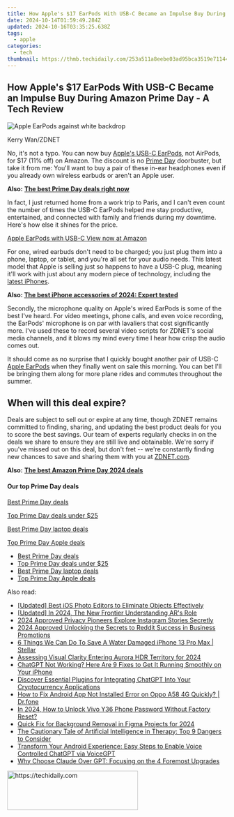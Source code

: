 ```yaml
---
title: How Apple's $17 EarPods With USB-C Became an Impulse Buy During Amazon Prime Day - A Tech Review
date: 2024-10-14T01:59:49.284Z
updated: 2024-10-16T03:35:25.638Z
tags:
  - apple
categories:
  - tech
thumbnail: https://thmb.techidaily.com/253a511a8eebe03ad95bca3519e71144f55137cbd051ad18a83009076fc1de06.jpg
---
```


## How Apple's $17 EarPods With USB-C Became an Impulse Buy During Amazon Prime Day - A Tech Review

![Apple EarPods against white backdrop](https://www.zdnet.com/a/img/resize/9eef7fbd8a9a18ad7cef31a3b6044145e5c27b9f/2024/06/10/6ab9a9af-3681-427f-810d-1be6b8831f81/20240425-134646.jpg?auto=webp&width=1280)

Kerry Wan/ZDNET

No, it's not a typo. You can now buy [Apple's USB-C EarPods](https://buy.geni.us/Proxy.ashx?TSID=368250&GR%5FURL=https%3A%2F%2Fwww.amazon.com%2FApple-EarPods-Headphones-Built-Control%2Fdp%2FB0CHXC5ZDX%3Ftag%3Dzd-buy-button-20%26ascsubtag%3D%5F%5FCOM%5FCLICK%5FID%5F%5F%7Cd1727d25-62fd-44c1-aba8-20b881a32385%7Cdtp&dtb=1), not AirPods, for $17 (11% off) on Amazon. The discount is no [Prime Day](https://www.zdnet.com/article/best-amazon-prime-day-deals-live-2024-07-15/) doorbuster, but take it from me: You'll want to buy a pair of these in-ear headphones even if you already own wireless earbuds or aren't an Apple user. 

**Also:** [**The best Prime Day deals right now**](https://www.zdnet.com/article/best-amazon-prime-day-deals/)

In fact, I just returned home from a work trip to Paris, and I can't even count the number of times the USB-C EarPods helped me stay productive, entertained, and connected with family and friends during my downtime. Here's how else it shines for the price.

[Apple EarPods with USB-C View now at Amazon](https://buy.geni.us/Proxy.ashx?TSID=368250&GR%5FURL=https%3A%2F%2Fwww.amazon.com%2FApple-EarPods-Headphones-Built-Control%2Fdp%2FB0CHXC5ZDX%3Fth%3D1%26tag%3Dzd-buy-button-20%26ascsubtag%3D%5F%5FCOM%5FCLICK%5FID%5F%5F%7Cd1727d25-62fd-44c1-aba8-20b881a32385%7Cdtp&dtb=1)

For one, wired earbuds don't need to be charged; you just plug them into a phone, laptop, or tablet, and you're all set for your audio needs. This latest model that Apple is selling just so happens to have a USB-C plug, meaning it'll work with just about any modern piece of technology, including the [latest iPhones](https://www.zdnet.com/article/best-iphone/).

**Also: [The best iPhone accessories of 2024: Expert tested](https://www.zdnet.com/article/best-iphone-accessories/)**

Secondly, the microphone quality on Apple's wired EarPods is some of the best I've heard. For video meetings, phone calls, and even voice recording, the EarPods' microphone is on par with lavaliers that cost significantly more. I've used these to record several video scripts for ZDNET's social media channels, and it blows my mind every time I hear how crisp the audio comes out.

It should come as no surprise that I quickly bought another pair of USB-C [Apple EarPods](https://buy.geni.us/Proxy.ashx?TSID=368250&GR%5FURL=https%3A%2F%2Fwww.amazon.com%2FApple-EarPods-Headphones-Built-Control%2Fdp%2FB0CHXC5ZDX%3Fth%3D1%26tag%3Dzd-buy-button-20%26ascsubtag%3D%5F%5FCOM%5FCLICK%5FID%5F%5F%7Cd1727d25-62fd-44c1-aba8-20b881a32385%7Cdtp&dtb=1) when they finally went on sale this morning. You can bet I'll be bringing them along for more plane rides and commutes throughout the summer.

## When will this deal expire?

Deals are subject to sell out or expire at any time, though ZDNET remains committed to finding, sharing, and updating the best product deals for you to score the best savings. Our team of experts regularly checks in on the deals we share to ensure they are still live and obtainable. We're sorry if you've missed out on this deal, but don't fret -- we're constantly finding new chances to save and sharing them with you at [ZDNET.com](https://www.zdnet.com/). 

**Also:** [**The best Amazon Prime Day 2024 deals**](https://www.zdnet.com/article/best-early-amazon-prime-day-2024-deals/)

#### Our top Prime Day deals

[Best Prime Day deals](https://www.zdnet.com/article/best-amazon-prime-day-deals-2024-07-17/ "Best Prime Day deals")

[Top Prime Day deals under $25](https://www.zdnet.com/article/best-amazon-prime-day-deals-under-still-around/ "Top Prime Day deals under $25")

[Best Prime Day laptop deals](https://www.zdnet.com/article/best-prime-day-laptop-deals-still-around/ "Best Prime Day laptop deals")

[Top Prime Day Apple deals](https://www.zdnet.com/article/best-prime-day-apple-deals-still-around-2024/ "Top Prime Day Apple deals")

* [Best Prime Day deals](https://www.zdnet.com/article/best-amazon-prime-day-deals-2024-07-17/ "Best Prime Day deals")
* [Top Prime Day deals under $25](https://www.zdnet.com/article/best-amazon-prime-day-deals-under-still-around/ "Top Prime Day deals under $25")
* [Best Prime Day laptop deals](https://www.zdnet.com/article/best-prime-day-laptop-deals-still-around/ "Best Prime Day laptop deals")
* [Top Prime Day Apple deals](https://www.zdnet.com/article/best-prime-day-apple-deals-still-around-2024/ "Top Prime Day Apple deals")

<ins class="adsbygoogle"
     style="display:block"
     data-ad-format="autorelaxed"
     data-ad-client="ca-pub-7571918770474297"
     data-ad-slot="1223367746"></ins>

<ins class="adsbygoogle"
     style="display:block"
     data-ad-client="ca-pub-7571918770474297"
     data-ad-slot="8358498916"
     data-ad-format="auto"
     data-full-width-responsive="true"></ins>

<span class="atpl-alsoreadstyle">Also read:</span>
<div><ul>
<li><a href="https://extra-lessons.techidaily.com/updated-best-ios-photo-editors-to-eliminate-objects-effectively/"><u>[Updated] Best iOS Photo Editors to Eliminate Objects Effectively</u></a></li>
<li><a href="https://fox-hovers.techidaily.com/updated-in-2024-the-new-frontier-understanding-ars-role/"><u>[Updated] In 2024, The New Frontier Understanding AR's Role</u></a></li>
<li><a href="https://instagram-videos.techidaily.com/2024-approved-privacy-pioneers-explore-instagram-stories-secretly/"><u>2024 Approved Privacy Pioneers Explore Instagram Stories Secretly</u></a></li>
<li><a href="https://some-guidance.techidaily.com/2024-approved-unlocking-the-secrets-to-reddit-success-in-business-promotions/"><u>2024 Approved Unlocking the Secrets to Reddit Success in Business Promotions</u></a></li>
<li><a href="https://phone-solutions.techidaily.com/6-things-we-can-do-to-save-a-water-damaged-iphone-13-pro-max-stellar-by-stellar-data-recovery-ios-iphone-data-recovery/"><u>6 Things We Can Do To Save A Water Damaged iPhone 13 Pro Max | Stellar</u></a></li>
<li><a href="https://extra-lessons.techidaily.com/assessing-visual-clarity-entering-aurora-hdr-territory-for-2024/"><u>Assessing Visual Clarity Entering Aurora HDR Territory for 2024</u></a></li>
<li><a href="https://tech-hub.techidaily.com/chatgpt-not-working-here-are-9-fixes-to-get-it-running-smoothly-on-your-iphone/"><u>ChatGPT Not Working? Here Are 9 Fixes to Get It Running Smoothly on Your iPhone</u></a></li>
<li><a href="https://tech-hub.techidaily.com/discover-essential-plugins-for-integrating-chatgpt-into-your-cryptocurrency-applications/"><u>Discover Essential Plugins for Integrating ChatGPT Into Your Cryptocurrency Applications</u></a></li>
<li><a href="https://change-location.techidaily.com/how-to-fix-android-app-not-installed-error-on-oppo-a58-4g-quickly-drfone-by-drfone-fix-android-problems-fix-android-problems/"><u>How to Fix Android App Not Installed Error on Oppo A58 4G Quickly? | Dr.fone</u></a></li>
<li><a href="https://android-unlock.techidaily.com/in-2024-how-to-unlock-vivo-y36-phone-password-without-factory-reset-by-drfone-android/"><u>In 2024, How to Unlock Vivo Y36 Phone Password Without Factory Reset?</u></a></li>
<li><a href="https://extra-skills.techidaily.com/quick-fix-for-background-removal-in-figma-projects-for-2024/"><u>Quick Fix for Background Removal in Figma Projects for 2024</u></a></li>
<li><a href="https://tech-hub.techidaily.com/the-cautionary-tale-of-artificial-intelligence-in-therapy-top-9-dangers-to-consider/"><u>The Cautionary Tale of Artificial Intelligence in Therapy: Top 9 Dangers to Consider</u></a></li>
<li><a href="https://tech-hub.techidaily.com/transform-your-android-experience-easy-steps-to-enable-voice-controlled-chatgpt-via-voicegpt/"><u>Transform Your Android Experience: Easy Steps to Enable Voice Controlled ChatGPT via VoiceGPT</u></a></li>
<li><a href="https://tech-hub.techidaily.com/why-choose-claude-over-gpt-focusing-on-the-4-foremost-upgrades/"><u>Why Choose Claude Over GPT: Focusing on the 4 Foremost Upgrades</u></a></li>
</ul></div>

<!-- affiliate ads begin -->
<a href="https://aligracehair.sjv.io/c/5597632/1896527/19272" target="_top" id="1896527">
  <img src="//a.impactradius-go.com/display-ad/19272-1896527" border="0" alt="https://techidaily.com" width="300" height="90"/>
</a>
<img height="0" width="0" src="https://aligracehair.sjv.io/i/5597632/1896527/19272" style="position:absolute;visibility:hidden;" border="0" />
<!-- affiliate ads end -->


